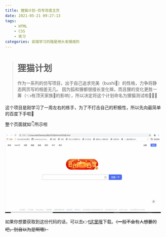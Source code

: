 ```yaml
---
title: 狸猫计划-仿写百度主页
date: 2021-05-21 09:27:13
tags:
    - HTML
    - CSS
    - 练习
categories: 前端学习的路是用头发铺成的
---
```


> # 狸猫计划
> 作为一系列的仿写项目，出于自己追求完美（bushi🙅）的性格，力争将静态网页写的相差无几。
> 因为狐和狸都很擅长变化嘛，而且狸的变化更胜一筹（👈有顶天家族🐸的影响），所以决定将这个计划命名为狸猫测试啦👏👏👏

这个项目是刚学习了一周左右的练手，为了不打击自己的积极性，所以先向最简单的百度下手啦🤭

整个页面就如👇所示啦

![baidu](/images/baidu.gif)

如果你想要获取到这份代码的话，可以去👉[❗这里哦](https://github.com/SudaYuzuru/Test)下载。~~（一般不会有人想要的吧，别自以为是啊喂）~~